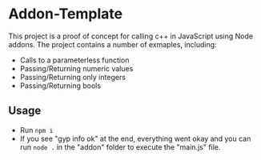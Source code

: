 # Addon-Template

This project is a proof of concept for calling c++ in JavaScript using Node addons. The project contains a number of exmaples, including:

-   Calls to a parameterless function
-   Passing/Returning numeric values
-   Passing/Returning only integers
-   Passing/Returning bools

## Usage

-   Run `npm i`
-   If you see "gyp info ok" at the end, everything went okay and you can run `node .` in the "addon" folder to execute the "main.js" file.

